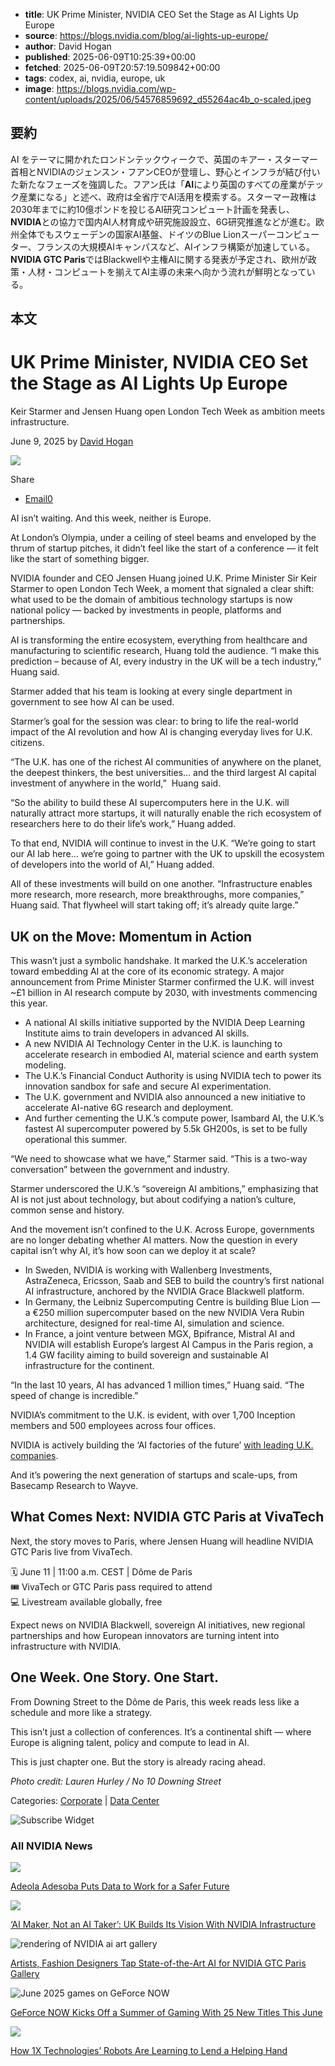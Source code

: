 <!-- metadata -->

- **title**: UK Prime Minister, NVIDIA CEO Set the Stage as AI Lights Up Europe
- **source**: https://blogs.nvidia.com/blog/ai-lights-up-europe/
- **author**: David Hogan
- **published**: 2025-06-09T10:25:39+00:00
- **fetched**: 2025-06-09T20:57:19.509842+00:00
- **tags**: codex, ai, nvidia, europe, uk
- **image**: https://blogs.nvidia.com/wp-content/uploads/2025/06/54576859692_d55264ac4b_o-scaled.jpeg

## 要約

AI をテーマに開かれたロンドンテックウィークで、英国のキアー・スターマー首相とNVIDIAのジェンスン・フアンCEOが登壇し、野心とインフラが結び付いた新たなフェーズを強調した。フアン氏は「**AI**により英国のすべての産業がテック産業になる」と述べ、政府は全省庁でAI活用を模索する。スターマー政権は2030年までに約10億ポンドを投じるAI研究コンピュート計画を発表し、**NVIDIA**との協力で国内AI人材育成や研究施設設立、6G研究推進などが進む。欧州全体でもスウェーデンの国家AI基盤、ドイツのBlue Lionスーパーコンピューター、フランスの大規模AIキャンパスなど、AIインフラ構築が加速している。**NVIDIA GTC Paris**ではBlackwellや主権AIに関する発表が予定され、欧州が政策・人材・コンピュートを揃えてAI主導の未来へ向かう流れが鮮明となっている。

## 本文

# UK Prime Minister, NVIDIA CEO Set the Stage as AI Lights Up Europe

Keir Starmer and Jensen Huang open London Tech Week as ambition meets infrastructure.

June 9, 2025 by [David Hogan](https://blogs.nvidia.com/blog/author/davidhogan/ "View all posts by David Hogan")

![](https://blogs.nvidia.com/wp-content/uploads/2025/06/54576859692_d55264ac4b_o-1280x674.jpeg)

Share

- [Email0](#ea-share-count-email)

AI isn’t waiting. And this week, neither is Europe.

At London’s Olympia, under a ceiling of steel beams and enveloped by the thrum of startup pitches, it didn’t feel like the start of a conference — it felt like the start of something bigger.

NVIDIA founder and CEO Jensen Huang joined U.K. Prime Minister Sir Keir Starmer to open London Tech Week, a moment that signaled a clear shift: what used to be the domain of ambitious technology startups is now national policy — backed by investments in people, platforms and partnerships.

AI is transforming the entire ecosystem, everything from healthcare and manufacturing to scientific research, Huang told the audience. “I make this prediction – because of AI, every industry in the UK will be a tech industry,” Huang said.

Starmer added that his team is looking at every single department in government to see how AI can be used.

Starmer’s goal for the session was clear: to bring to life the real-world impact of the AI revolution and how AI is changing everyday lives for U.K. citizens.

“The U.K. has one of the richest AI communities of anywhere on the planet, the deepest thinkers, the best universities… and the third largest AI capital investment of anywhere in the world,”  Huang said.

“So the ability to build these AI supercomputers here in the U.K. will naturally attract more startups, it will naturally enable the rich ecosystem of researchers here to do their life’s work,” Huang added.

To that end, NVIDIA will continue to invest in the U.K. “We’re going to start our AI lab here… we’re going to partner with the UK to upskill the ecosystem of developers into the world of AI,” Huang added.

All of these investments will build on one another. “Infrastructure enables more research, more research, more breakthroughs, more companies,” Huang said. That flywheel will start taking off; it’s already quite large.”

## UK on the Move: Momentum in Action

This wasn’t just a symbolic handshake. It marked the U.K.’s acceleration toward embedding AI at the core of its economic strategy. A major announcement from Prime Minister Starmer confirmed the U.K. will invest ~£1 billion in AI research compute by 2030, with investments commencing this year.

- A national AI skills initiative supported by the NVIDIA Deep Learning Institute aims to train developers in advanced AI skills.
- A new NVIDIA AI Technology Center in the U.K. is launching to accelerate research in embodied AI, material science and earth system modeling.
- The U.K.’s Financial Conduct Authority is using NVIDIA tech to power its innovation sandbox for safe and secure AI experimentation.
- The U.K. government and NVIDIA also announced a new initiative to accelerate AI-native 6G research and deployment.
- And further cementing the U.K.’s compute power, Isambard AI, the U.K.’s fastest AI supercomputer powered by 5.5k GH200s, is set to be fully operational this summer.

“We need to showcase what we have,” Starmer said. “This is a two-way conversation” between the government and industry.

Starmer underscored the U.K.’s “sovereign AI ambitions,” emphasizing that AI is not just about technology, but about codifying a nation’s culture, common sense and history.

And the movement isn’t confined to the U.K. Across Europe, governments are no longer debating whether AI matters. Now the question in every capital isn’t why AI, it’s how soon can we deploy it at scale?

- In Sweden, NVIDIA is working with Wallenberg Investments, AstraZeneca, Ericsson, Saab and SEB to build the country’s first national AI infrastructure, anchored by the NVIDIA Grace Blackwell platform.
- In Germany, the Leibniz Supercomputing Centre is building Blue Lion — a €250 million supercomputer based on the new NVIDIA Vera Rubin architecture, designed for real-time AI, simulation and science.
- In France, a joint venture between MGX, Bpifrance, Mistral AI and NVIDIA will establish Europe’s largest AI Campus in the Paris region, a 1.4 GW facility aiming to build sovereign and sustainable AI infrastructure for the continent.

“In the last 10 years, AI has advanced 1 million times,” Huang said. “The speed of change is incredible.”

NVIDIA’s commitment to the U.K. is evident, with over 1,700 Inception members and 500 employees across four offices.

NVIDIA is actively building the ‘AI factories of the future’ [with leading U.K. companies](https://blogs.nvidia.com/blog/uk-ai-vision/).

And it’s powering the next generation of startups and scale-ups, from Basecamp Research to Wayve.

## What Comes Next: NVIDIA GTC Paris at VivaTech

Next, the story moves to Paris, where Jensen Huang will headline NVIDIA GTC Paris live from VivaTech.

🗓️ June 11 | 11:00 a.m. CEST | Dôme de Paris  
🎟️ VivaTech or GTC Paris pass required to attend  
💻 Livestream available globally, free

Expect news on NVIDIA Blackwell, sovereign AI initiatives, new regional partnerships and how European innovators are turning intent into infrastructure with NVIDIA.

## One Week. One Story. One Start.

From Downing Street to the Dôme de Paris, this week reads less like a schedule and more like a strategy.

This isn’t just a collection of conferences. It’s a continental shift — where Europe is aligning talent, policy and compute to lead in AI.

This is just chapter one. But the story is already racing ahead.

_Photo credit: Lauren Hurley / No 10 Downing Street_

Categories: [Corporate](https://blogs.nvidia.com/blog/category/corporate/) | [Data Center](https://blogs.nvidia.com/blog/category/enterprise/)

![Subscribe Widget](https://blogs.nvidia.com/gtc25-web-drmk-nv-blog-date-406x350-1/)

### All NVIDIA News

![](https://blogs.nvidia.com/wp-content/uploads/2025/06/Adeola-1-Featured-Photo-Blog-Size-960x510.jpg)

[Adeola Adesoba Puts Data to Work for a Safer Future](https://blogs.nvidia.com/blog/nvidia-life-adeola-adesoba/)

![](https://blogs.nvidia.com/wp-content/uploads/2025/06/eyJ3IjoyMDQ4LCJoIjoyMDQ4LCJzY29wZSI6ImFwcCJ9-960x540.webp)

[‘AI Maker, Not an AI Taker’: UK Builds Its Vision With NVIDIA Infrastructure](https://blogs.nvidia.com/blog/uk-ai-vision/)

![rendering of NVIDIA ai art gallery](https://blogs.nvidia.com/wp-content/uploads/2025/06/auditoire-render-ai-gallery-may-28-2-960x540.jpg)

[Artists, Fashion Designers Tap State-of-the-Art AI for NVIDIA GTC Paris Gallery](https://blogs.nvidia.com/blog/ai-art-gtc-paris-2025/)

![June 2025 games on GeForce NOW](https://blogs.nvidia.com/wp-content/uploads/2025/06/gfn-thursday-6-5-nv-blog-1280x680-logo-960x510.jpg)

[GeForce NOW Kicks Off a Summer of Gaming With 25 New Titles This June](https://blogs.nvidia.com/blog/geforce-now-thursday-june-2025-games/)

![](https://blogs.nvidia.com/wp-content/uploads/2025/06/1X_Still_A-960x540.png)

[How 1X Technologies’ Robots Are Learning to Lend a Helping Hand](https://blogs.nvidia.com/blog/1x-technologies-humanoids/)
